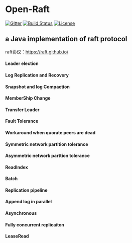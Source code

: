 # Open-Raft
[![Gitter](https://badges.gitter.im/brokercap-Bifrost/Bifrost.svg)](https://gitter.im/brokercap-Bifrost/Bifrost?utm_source=badge&utm_medium=badge&utm_campaign=pr-badge)
[![Build Status](https://travis-ci.org/brokercap/Bifrost.svg?branch=v1.7.x)](https://travis-ci.org/brokercap/Bifrost)
[![License](https://img.shields.io/github/license/jc3wish/Bifrost.svg)](https://opensource.org/licenses/apache2.0)

## a Java implementation of  raft protocol   
raft协议：https://raft.github.io/

#### Leader election

#### Log Replication and Recovery

#### Snapshot and log Compaction

#### MemberShip Change

#### Transfer Leader

#### Fault Tolerance

#### Workaround when quorate peers are dead

#### Symmetric network partition tolerance

#### Asymmetric network parttion tolerance

#### ReadIndex

#### Batch

#### Replication pipeline

#### Append log in parallel

#### Asynchronous

#### Fully concurrent replicaiton

#### LeaseRead